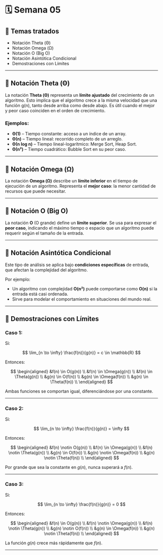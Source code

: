 # 🗓️ Semana 05

## 📘 Temas tratados
- Notación Theta (Θ)
- Notación Omega (Ω)
- Notación O (Big O)
- Notación Asintótica Condicional
- Demostraciones con Límites

---

## 🔹 Notación Theta (Θ)

La notación **Theta (Θ)** representa un **límite ajustado** del crecimiento de un algoritmo. Esto implica que el algoritmo crece a la misma velocidad que una función g(n), tanto desde arriba como desde abajo. Es útil cuando el mejor y peor caso coinciden en el orden de crecimiento.

### Ejemplos:

- **Θ(1)** – Tiempo constante: acceso a un índice de un array.
- **Θ(n)** – Tiempo lineal: recorrido completo de un arreglo.
- **Θ(n log n)** – Tiempo lineal-logarítmico: Merge Sort, Heap Sort.
- **Θ(n²)** – Tiempo cuadrático: Bubble Sort en su peor caso.

---

## 🔹 Notación Omega (Ω)

La notación **Omega (Ω)** describe un **límite inferior** en el tiempo de ejecución de un algoritmo. Representa el **mejor caso**: la menor cantidad de recursos que puede necesitar.

---

## 🔹 Notación O (Big O)

La notación **O** (O grande) define un **límite superior**. Se usa para expresar el **peor caso**, indicando el máximo tiempo o espacio que un algoritmo puede requerir según el tamaño de la entrada.

---

## 🔹 Notación Asintótica Condicional

Este tipo de análisis se aplica bajo **condiciones específicas** de entrada, que afectan la complejidad del algoritmo.

Por ejemplo:

- Un algoritmo con complejidad **O(n²)** puede comportarse como **O(n)** si la entrada está casi ordenada.
- Sirve para modelar el comportamiento en situaciones del mundo real.

---

## 🧮 Demostraciones con Límites

### Caso 1:

Si:

$$
\lim_{n \to \infty} \frac{f(n)}{g(n)} = c \in \mathbb{R}
$$

Entonces:

$$
\begin{aligned}
&f(n) \in O(g(n)) \\
&f(n) \in \Omega(g(n)) \\
&f(n) \in \Theta(g(n)) \\
&g(n) \in O(f(n)) \\
&g(n) \in \Omega(f(n)) \\
&g(n) \in \Theta(f(n)) \\
\end{aligned}
$$

Ambas funciones se comportan igual, diferenciándose por una constante.

---

### Caso 2:

Si:

$$
\lim_{n \to \infty} \frac{f(n)}{g(n)} = \infty
$$

Entonces:

$$
\begin{aligned}
&f(n) \notin O(g(n)) \\
&f(n) \in \Omega(g(n)) \\
&f(n) \notin \Theta(g(n)) \\
&g(n) \in O(f(n)) \\
&g(n) \notin \Omega(f(n)) \\
&g(n) \notin \Theta(f(n)) \\
\end{aligned}
$$

Por grande que sea la constante en $g(n)$, nunca superará a $f(n)$.

---

### Caso 3:

Si:

$$
\lim_{n \to \infty} \frac{f(n)}{g(n)} = 0
$$

Entonces:

$$
\begin{aligned}
&f(n) \in O(g(n)) \\
&f(n) \notin \Omega(g(n)) \\
&f(n) \notin \Theta(g(n)) \\
&g(n) \notin O(f(n)) \\
&g(n) \in \Omega(f(n)) \\
&g(n) \notin \Theta(f(n)) \\
\end{aligned}
$$

La función $g(n)$ crece más rápidamente que $f(n)$.

---
